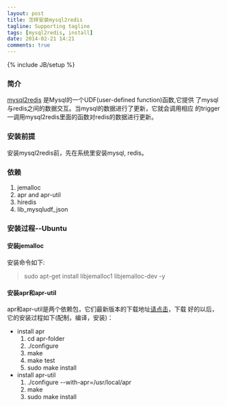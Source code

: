 ```yaml
---
layout: post
title: 怎样安装mysql2redis
tagline: Supporting tagline
tags: [mysql2redis, install]
date: 2014-02-21 14:21
comments: true
---
```

{% include JB/setup %}

### 简介
[mysql2redis][ref1] 是Mysql的一个UDF(user-defined function)函数,它提供
了mysql与redis之间的数据交互。当mysql的数据进行了更新，它就会调用相应
的trigger一调用mysql2redis里面的函数对redis的数据进行更新。

### 安装前提
安装mysql2redis前，先在系统里安装mysql, redis。

### 依赖
1. jemalloc
2. apr and apr-util
3. hiredis
4. lib_mysqludf_json

### 安装过程--Ubuntu
#### 安装jemalloc
安装命令如下:  
> sudo apt-get install libjemalloc1 libjemalloc-dev -y  

#### 安装apr和apr-util
apr和apr-util是两个依赖包，它们最新版本的下载地址[请点击][ref2]，下载
好的以后，它的安装过程如下(配制，编译，安装)：

* install apr
  1. cd apr-folder
  2. ./configure
  3. make
  4. make test
  5. sudo make install
* install apr-util
  1.  ./configure --with-apr=/usr/local/apr
  2. make
  3. sudo make install
  
[ref1]: https://github.com/aborn/mysql2redis "mysql2redis"
[ref2]: http://apr.apache.org/download.cgi "apr and apr-utils download"


